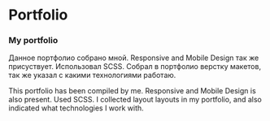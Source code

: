 # Portfolio
### My portfolio

Данное портфолио собрано мной. Responsive and Mobile Design так же присуствует. Использовал SCSS. Собрал в портфолио верстку макетов, так же указал с какими технологиями работаю.


This portfolio has been compiled by me. Responsive and Mobile Design is also present. Used SCSS. I collected layout layouts in my portfolio, and also indicated what technologies I work with.
